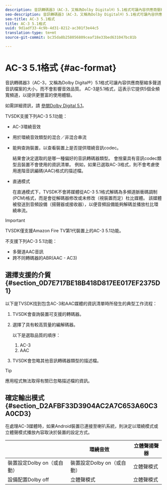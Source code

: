 ```yaml
---
description: 音訊轉碼器3（AC-3，又稱為Dolby Digital®）5.1格式可讓內容供應商壓縮多聲道音訊檔案的大小，而不會影響音效品質。 AC-3是5.1格式，這表示它提供5個全頻寬頻道，以提供更豐富的使用體驗。
seo-description: 音訊轉碼器3（AC-3，又稱為Dolby Digital®）5.1格式可讓內容供應商壓縮多聲道音訊檔案的大小，而不會影響音效品質。 AC-3是5.1格式，這表示它提供5個全頻寬頻道，以提供更豐富的使用體驗。
seo-title: AC-3 5.1格式
title: AC-3 5.1格式
uuid: 9d1adf33-4c9b-4d31-8212-ac301f3e44c5
translation-type: tm+mt
source-git-commit: bc35da8b258056809ceaf18e33bed631047bc81b

---
```



# AC-3 5.1格式 {#ac-format}

音訊轉碼器3（AC-3，又稱為Dolby Digital®）5.1格式可讓內容供應商壓縮多聲道音訊檔案的大小，而不會影響音效品質。 AC-3是5.1格式，這表示它提供5個全頻寬頻道，以提供更豐富的使用體驗。

如需詳細資訊，請 [參閱Dolby Digital 5.1](https://www.dolby.com/us/en/technologies/dolby-digital.html)。

TVSDK支援下列AC-3 5.1功能：

* AC-3環繞音效
* 用於環繞音效類型的混合／非混合串流
* 能夠查詢裝置，以查看裝置上是否提供環繞音訊codec。

   結果會決定選取的是哪一種偏好的音訊轉碼器類型。 會捨棄具有音訊codec類型且裝置不會使用的資訊清單。 例如，如果已選取AC-3格式，則不會考慮使用進階音訊編碼(AAC)格式的描述檔。
* 直通模式

   在直通模式下，TVSDK不會將媒體從AC-3 5.1格式解碼為多頻道脈衝碼調制(PCM)格式，而是會從解碼器修改或未修改（視裝置而定）杜比媒體。 該媒體被發送到音頻設備（揚聲器或接收器），以便音頻設備能夠解碼並播放杜比環繞串流。

>[!IMPORTANT]
>
>TVSDK僅支援Amazon Fire TV第1代裝置上的AC-3 5.1功能。

不支援下列AC-3 5.1功能：

* 多聲道AAC音訊
* 跨不同轉碼器的ABR(AAC - AC3)

## 選擇支援的介質 {#section_0D7E717BE18B418D817EE017EF2375D1}

以下是TVSDK找到包含AC-3和AAC媒體的資訊清單時所發生的典型工作流程：

1. TVSDK會查詢裝置可支援的轉碼器。
1. 選擇了具有較高質量的編解碼器。

   以下是選取品質的順序：

   1. AC-3
   1. AAC

1. TVSDK會忽略其他音訊轉碼器類型的描述檔。

>[!TIP]
>
>應用程式無法取得有關已忽略描述檔的資訊。

## 確定輸出模式 {#section_D2AFBF33D3904AC2A7C653A60C3A0CD3}

在處理AC-3媒體時，如果Android裝置已連接至喇叭系統，則決定以環繞模式或立體聲模式播放內容取決於裝置的設定方式。

|  | **環繞音效** | **立體聲揚聲器** |
|---|---|---|
| 裝置設定Dolby on（或自動） | 裝置設定Dolby on（或自動） | 立體聲模式 |
| 設備配置Dolby off | 立體聲模式 | 立體聲模式 |